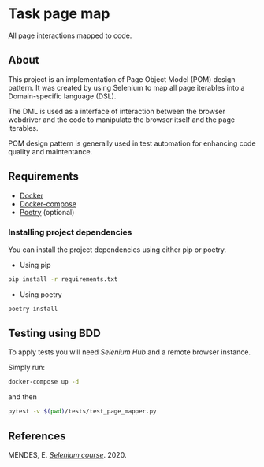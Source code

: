 # Task page map

All page interactions mapped to code.

## About

This project is an implementation of Page Object Model (POM) design pattern. It was created by using Selenium to map all page iterables into a Domain-specific language (DSL).

The DML is used as a interface of interaction between the browser webdriver and the code to manipulate the browser itself and the page iterables.

POM design pattern is generally used in test automation for enhancing code quality and maintentance.

## Requirements

- [Docker](https://www.docker.com/)
- [Docker-compose](https://docs.docker.com/compose/install/)
- [Poetry](https://python-poetry.org/) (optional)

### Installing project dependencies

You can install the project dependencies using either pip or poetry.

- Using pip

```sh
pip install -r requirements.txt
```

- Using poetry

```sh
poetry install
```

## Testing using BDD

To apply tests you will need *Selenium Hub* and a remote browser instance.

Simply run:

```sh
docker-compose up -d
```

and then

```sh
pytest -v $(pwd)/tests/test_page_mapper.py
```

## References

MENDES, E. [*Selenium course*](https://github.com/dunossauro/curso-python-selenium). 2020.
